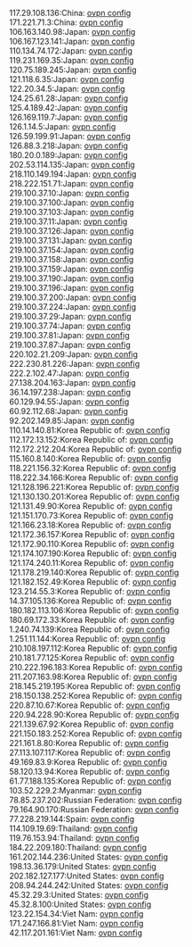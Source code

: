 117.29.108.136:China: [ovpn config](vpn/117_29_108_136.ovpn)  
171.221.71.3:China: [ovpn config](vpn/171_221_71_3.ovpn)  
106.163.140.98:Japan: [ovpn config](vpn/106_163_140_98.ovpn)  
106.167.123.141:Japan: [ovpn config](vpn/106_167_123_141.ovpn)  
110.134.74.172:Japan: [ovpn config](vpn/110_134_74_172.ovpn)  
119.231.169.35:Japan: [ovpn config](vpn/119_231_169_35.ovpn)  
120.75.189.245:Japan: [ovpn config](vpn/120_75_189_245.ovpn)  
121.118.6.35:Japan: [ovpn config](vpn/121_118_6_35.ovpn)  
122.20.34.5:Japan: [ovpn config](vpn/122_20_34_5.ovpn)  
124.25.61.28:Japan: [ovpn config](vpn/124_25_61_28.ovpn)  
125.4.189.42:Japan: [ovpn config](vpn/125_4_189_42.ovpn)  
126.169.119.7:Japan: [ovpn config](vpn/126_169_119_7.ovpn)  
126.1.14.5:Japan: [ovpn config](vpn/126_1_14_5.ovpn)  
126.59.199.91:Japan: [ovpn config](vpn/126_59_199_91.ovpn)  
126.88.3.218:Japan: [ovpn config](vpn/126_88_3_218.ovpn)  
180.20.0.189:Japan: [ovpn config](vpn/180_20_0_189.ovpn)  
202.53.114.135:Japan: [ovpn config](vpn/202_53_114_135.ovpn)  
218.110.149.194:Japan: [ovpn config](vpn/218_110_149_194.ovpn)  
218.222.151.71:Japan: [ovpn config](vpn/218_222_151_71.ovpn)  
219.100.37.10:Japan: [ovpn config](vpn/219_100_37_10.ovpn)  
219.100.37.100:Japan: [ovpn config](vpn/219_100_37_100.ovpn)  
219.100.37.103:Japan: [ovpn config](vpn/219_100_37_103.ovpn)  
219.100.37.11:Japan: [ovpn config](vpn/219_100_37_11.ovpn)  
219.100.37.126:Japan: [ovpn config](vpn/219_100_37_126.ovpn)  
219.100.37.131:Japan: [ovpn config](vpn/219_100_37_131.ovpn)  
219.100.37.154:Japan: [ovpn config](vpn/219_100_37_154.ovpn)  
219.100.37.158:Japan: [ovpn config](vpn/219_100_37_158.ovpn)  
219.100.37.159:Japan: [ovpn config](vpn/219_100_37_159.ovpn)  
219.100.37.190:Japan: [ovpn config](vpn/219_100_37_190.ovpn)  
219.100.37.196:Japan: [ovpn config](vpn/219_100_37_196.ovpn)  
219.100.37.200:Japan: [ovpn config](vpn/219_100_37_200.ovpn)  
219.100.37.224:Japan: [ovpn config](vpn/219_100_37_224.ovpn)  
219.100.37.29:Japan: [ovpn config](vpn/219_100_37_29.ovpn)  
219.100.37.74:Japan: [ovpn config](vpn/219_100_37_74.ovpn)  
219.100.37.81:Japan: [ovpn config](vpn/219_100_37_81.ovpn)  
219.100.37.87:Japan: [ovpn config](vpn/219_100_37_87.ovpn)  
220.102.21.209:Japan: [ovpn config](vpn/220_102_21_209.ovpn)  
222.230.81.226:Japan: [ovpn config](vpn/222_230_81_226.ovpn)  
222.2.102.47:Japan: [ovpn config](vpn/222_2_102_47.ovpn)  
27.138.204.163:Japan: [ovpn config](vpn/27_138_204_163.ovpn)  
36.14.197.238:Japan: [ovpn config](vpn/36_14_197_238.ovpn)  
60.129.94.55:Japan: [ovpn config](vpn/60_129_94_55.ovpn)  
60.92.112.68:Japan: [ovpn config](vpn/60_92_112_68.ovpn)  
92.202.149.85:Japan: [ovpn config](vpn/92_202_149_85.ovpn)  
110.14.140.81:Korea Republic of: [ovpn config](vpn/110_14_140_81.ovpn)  
112.172.13.152:Korea Republic of: [ovpn config](vpn/112_172_13_152.ovpn)  
112.172.212.204:Korea Republic of: [ovpn config](vpn/112_172_212_204.ovpn)  
115.160.8.140:Korea Republic of: [ovpn config](vpn/115_160_8_140.ovpn)  
118.221.156.32:Korea Republic of: [ovpn config](vpn/118_221_156_32.ovpn)  
118.222.34.166:Korea Republic of: [ovpn config](vpn/118_222_34_166.ovpn)  
121.128.196.221:Korea Republic of: [ovpn config](vpn/121_128_196_221.ovpn)  
121.130.130.201:Korea Republic of: [ovpn config](vpn/121_130_130_201.ovpn)  
121.131.49.90:Korea Republic of: [ovpn config](vpn/121_131_49_90.ovpn)  
121.151.170.73:Korea Republic of: [ovpn config](vpn/121_151_170_73.ovpn)  
121.166.23.18:Korea Republic of: [ovpn config](vpn/121_166_23_18.ovpn)  
121.172.36.157:Korea Republic of: [ovpn config](vpn/121_172_36_157.ovpn)  
121.172.90.110:Korea Republic of: [ovpn config](vpn/121_172_90_110.ovpn)  
121.174.107.190:Korea Republic of: [ovpn config](vpn/121_174_107_190.ovpn)  
121.174.240.11:Korea Republic of: [ovpn config](vpn/121_174_240_11.ovpn)  
121.178.219.140:Korea Republic of: [ovpn config](vpn/121_178_219_140.ovpn)  
121.182.152.49:Korea Republic of: [ovpn config](vpn/121_182_152_49.ovpn)  
123.214.55.3:Korea Republic of: [ovpn config](vpn/123_214_55_3.ovpn)  
14.37.105.136:Korea Republic of: [ovpn config](vpn/14_37_105_136.ovpn)  
180.182.113.106:Korea Republic of: [ovpn config](vpn/180_182_113_106.ovpn)  
180.69.172.33:Korea Republic of: [ovpn config](vpn/180_69_172_33.ovpn)  
1.240.74.139:Korea Republic of: [ovpn config](vpn/1_240_74_139.ovpn)  
1.251.11.144:Korea Republic of: [ovpn config](vpn/1_251_11_144.ovpn)  
210.108.197.112:Korea Republic of: [ovpn config](vpn/210_108_197_112.ovpn)  
210.181.77.125:Korea Republic of: [ovpn config](vpn/210_181_77_125.ovpn)  
210.222.196.183:Korea Republic of: [ovpn config](vpn/210_222_196_183.ovpn)  
211.207.163.98:Korea Republic of: [ovpn config](vpn/211_207_163_98.ovpn)  
218.145.219.195:Korea Republic of: [ovpn config](vpn/218_145_219_195.ovpn)  
218.150.138.252:Korea Republic of: [ovpn config](vpn/218_150_138_252.ovpn)  
220.87.10.67:Korea Republic of: [ovpn config](vpn/220_87_10_67.ovpn)  
220.94.228.90:Korea Republic of: [ovpn config](vpn/220_94_228_90.ovpn)  
221.139.67.92:Korea Republic of: [ovpn config](vpn/221_139_67_92.ovpn)  
221.150.183.252:Korea Republic of: [ovpn config](vpn/221_150_183_252.ovpn)  
221.161.8.80:Korea Republic of: [ovpn config](vpn/221_161_8_80.ovpn)  
27.113.107.117:Korea Republic of: [ovpn config](vpn/27_113_107_117.ovpn)  
49.169.83.9:Korea Republic of: [ovpn config](vpn/49_169_83_9.ovpn)  
58.120.13.94:Korea Republic of: [ovpn config](vpn/58_120_13_94.ovpn)  
61.77.188.135:Korea Republic of: [ovpn config](vpn/61_77_188_135.ovpn)  
103.52.229.2:Myanmar: [ovpn config](vpn/103_52_229_2.ovpn)  
78.85.237.202:Russian Federation: [ovpn config](vpn/78_85_237_202.ovpn)  
79.164.90.170:Russian Federation: [ovpn config](vpn/79_164_90_170.ovpn)  
77.228.219.144:Spain: [ovpn config](vpn/77_228_219_144.ovpn)  
114.109.19.69:Thailand: [ovpn config](vpn/114_109_19_69.ovpn)  
119.76.153.94:Thailand: [ovpn config](vpn/119_76_153_94.ovpn)  
184.22.209.180:Thailand: [ovpn config](vpn/184_22_209_180.ovpn)  
161.202.144.236:United States: [ovpn config](vpn/161_202_144_236.ovpn)  
198.13.36.179:United States: [ovpn config](vpn/198_13_36_179.ovpn)  
202.182.127.177:United States: [ovpn config](vpn/202_182_127_177.ovpn)  
208.94.244.242:United States: [ovpn config](vpn/208_94_244_242.ovpn)  
45.32.29.3:United States: [ovpn config](vpn/45_32_29_3.ovpn)  
45.32.8.100:United States: [ovpn config](vpn/45_32_8_100.ovpn)  
123.22.154.34:Viet Nam: [ovpn config](vpn/123_22_154_34.ovpn)  
171.247.166.81:Viet Nam: [ovpn config](vpn/171_247_166_81.ovpn)  
42.117.201.161:Viet Nam: [ovpn config](vpn/42_117_201_161.ovpn)  
